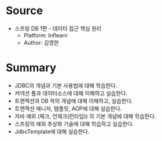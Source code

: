 # Source
- 스프링 DB 1편 - 데이터 접근 핵심 원리
    - Platform: Inflearn
    - Author: 김영한
# Summary
- JDBC의 개념과 기본 사용법에 대해 학습한다. 
- 커넥션 풀과 데이터소스에 대해 이해하고 실습한다.
- 트랜잭션과 DB 락의 개념에 대해 이해하고, 실습한다.
- 트랜잭션 매니저, 템플릿, AOP에 대해 실습한다.
- 자바 예외 (체크, 언체크(런타임)) 의 기본 개념에 대해 학습한다.
- 스프링의 예외 추상화 기술에 대해 학습하고 실습한다.
- JdbcTemplate에 대해 실습한다.
